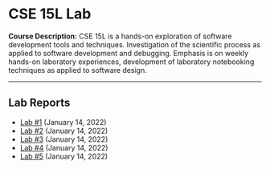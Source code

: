 # CSE 15L Lab
**Course Description:** CSE 15L is a hands-on exploration of software development tools and techniques. Investigation of the scientific process as applied to software development and debugging. Emphasis is on weekly hands-on laboratory experiences, development of laboratory notebooking techniques as applied to software design.

***

## Lab Reports
* [Lab #1](https://vickykuwu.github.io/cse15l-lab-reports/lab-report-1-week2.md) (January 14, 2022)
* [Lab #2]() (January 14, 2022)
* [Lab #3]() (January 14, 2022)
* [Lab #4]() (January 14, 2022)
* [Lab #5]() (January 14, 2022)